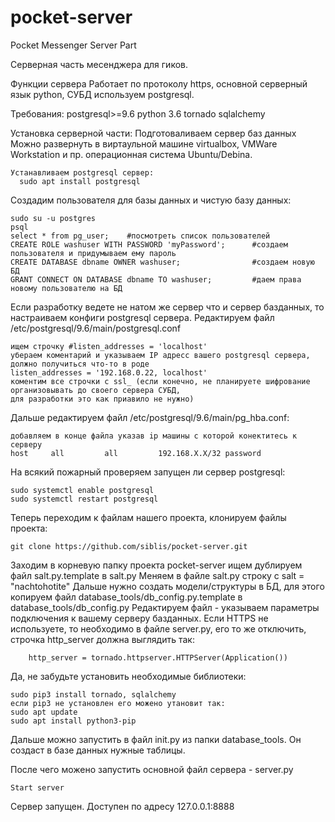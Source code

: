 # pocket-server
Pocket Messenger Server Part

Серверная часть месенджера для гиков.

Функции сервера
  Работает по протоколу https, основной серверный язык python, СУБД используем postgresql.

Требования:
  postgresql>=9.6
  python 3.6
    tornado
    sqlalchemy

Установка серверной части:
  Подготоваливаем сервер баз данных
    Можно развернуть в виртаульной машине virtualbox, VMWare Workstation и пр. операционная система Ubuntu/Debina.
    
    Устанавливаем postgresql сервер: 
      sudo apt install postgresql
  
   Создадим пользователя для базы данных и чистую базу данных:
   
    sudo su -u postgres
    psql
    select * from pg_user;    #посмотреть список пользователей
    CREATE ROLE washuser WITH PASSWORD 'myPassword';      #создаем пользователя и придумываем ему пароль
    CREATE DATABASE dbname OWNER washuser;                #создаем новую БД
    GRANT CONNECT ON DATABASE dbname TO washuser;         #даем права новому пользователю на БД
   
   Если разработку ведете не натом же сервер что и сервер базданных, то настраиваем конфиги postgresql сервера. 
   Редактируем файл /etc/postgresql/9.6/main/postgresql.conf
    
    ищем строчку #listen_addresses = 'localhost'
    убераем коментарий и указываем IP адресс вашего postgresql сервера, должно получиться что-то в роде
    listen_addresses = '192.168.0.22, localhost'	
    коментим все строчки с ssl_ (если конечно, не планируете шифрование организовывать до своего сервера СУБД, 
    для разработки это как приавило не нужно)
   
   Дальше редактируем файл /etc/postgresql/9.6/main/pg_hba.conf:
   
    добавляем в конце файла указав ip машины с которой конектитесь к серверу
    host	 all		 all		 192.168.Х.Х/32	password
    
   На всякий пожарный проверяем запущен ли сервер postgresql:
    
    sudo systemctl enable postgresql
    sudo systemctl restart postgresql
   
   Теперь переходим к файлам нашего проекта, клонируем файлы проекта:
   
    git clone https://github.com/siblis/pocket-server.git
   
   Заходим в корневую папку проекта pocket-server ищем дублируем файл salt.py.template в salt.py
   Меняем в файле salt.py строку с salt = "nachtohotite"
   Дальше нужно создать модели/структуры в БД, для этого копируем файл database_tools/db_config.py.template в 
   database_tools/db_config.py
   Редактируем файл - указываем параметры подключения к вашему серверу базданных.
   Если HTTPS не используете, то необходимо в файле server.py, его то же отключить, строчка http_server должна
   выглядить так:
   
        http_server = tornado.httpserver.HTTPServer(Application())
    
   Да, не забудьте установить необходимые библиотеки:
    
    sudo pip3 install tornado, sqlalchemy
    если pip3 не установлен его можено утановит так:
    sudo apt update
    sudo apt install python3-pip
    
   Дальше можно запустить в файл init.py из папки database_tools. Он создаст в базе данных нужные таблицы.
   
   После чего можено запустить основной файл сервера - server.py
    
    Start server
   
   Сервер запущен. Доступен по адресу 127.0.0.1:8888

  
